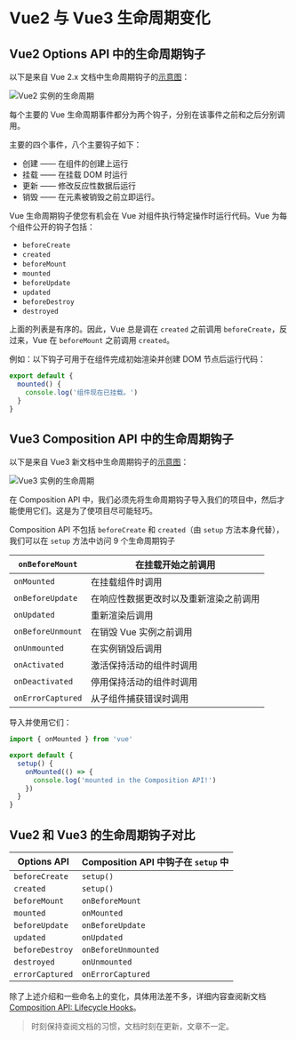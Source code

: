 # Vue2 与 Vue3 生命周期变化

## Vue2 Options API 中的生命周期钩子

以下是来自 Vue 2.x 文档中生命周期钩子的[示意图](https://cn.vuejs.org/v2/guide/instance.html#%E7%94%9F%E5%91%BD%E5%91%A8%E6%9C%9F%E5%9B%BE%E7%A4%BA)：

![Vue2 实例的生命周期](https://upload-images.jianshu.io/upload_images/18281896-3afae0bef1f401bf.png?imageMogr2/auto-orient/strip%7CimageView2/2/w/1240)

每个主要的 Vue 生命周期事件都分为两个钩子，分别在该事件之前和之后分别调用。

主要的四个事件，八个主要钩子如下：

- 创建 —— 在组件的创建上运行
- 挂载 —— 在挂载 DOM 时运行
- 更新 —— 修改反应性数据后运行
- 销毁 —— 在元素被销毁之前立即运行。

Vue 生命周期钩子使您有机会在 Vue 对组件执行特定操作时运行代码。Vue 为每个组件公开的钩子包括：

- `beforeCreate`
- `created`
- `beforeMount`
- `mounted`
- `beforeUpdate`
- `updated`
- `beforeDestroy`
- `destroyed`

上面的列表是有序的。因此，Vue 总是调在 `created` 之前调用 `beforeCreate`，反过来，Vue 在 `beforeMount` 之前调用 `created`。

例如：以下钩子可用于在组件完成初始渲染并创建 DOM 节点后运行代码：

```js
export default {
  mounted() {
    console.log('组件现在已挂载。')
  }
}
```

## Vue3 Composition API 中的生命周期钩子

以下是来自 Vue3 新文档中生命周期钩子的[示意图](https://vuejs.org/guide/essentials/lifecycle.html#lifecycle-diagram)：

![Vue3 实例的生命周期](https://upload-images.jianshu.io/upload_images/18281896-5ec6bff030d00cb6.png?imageMogr2/auto-orient/strip%7CimageView2/2/w/1240)

在 Composition API 中，我们必须先将生命周期钩子导入我们的项目中，然后才能使用它们。这是为了使项目尽可能轻巧。

Composition API 不包括 `beforeCreate` 和 `created`（由 `setup` 方法本身代替），我们可以在 `setup` 方法中访问 9 个生命周期钩子

| `onBeforeMount`   | 在挂载开始之前调用                     |
| ----------------- | -------------------------------------- |
| `onMounted`       | 在挂载组件时调用                       |
| `onBeforeUpdate`  | 在响应性数据更改时以及重新渲染之前调用 |
| `onUpdated`       | 重新渲染后调用                         |
| `onBeforeUnmount` | 在销毁 Vue 实例之前调用                |
| `onUnmounted`     | 在实例销毁后调用                       |
| `onActivated`     | 激活保持活动的组件时调用               |
| `onDeactivated`   | 停用保持活动的组件时调用               |
| `onErrorCaptured` | 从子组件捕获错误时调用                 |

导入并使用它们：

```js
import { onMounted } from 'vue'

export default {
  setup() {
    onMounted(() => {
      console.log('mounted in the Composition API!')
    })
  }
}
```

## Vue2 和 Vue3 的生命周期钩子对比

| Options API     | Composition API 中钩子在 `setup` 中 |
| --------------- | ----------------------------------- |
| `beforeCreate`  | `setup()`                           |
| `created`       | `setup()`                           |
| `beforeMount`   | `onBeforeMount`                     |
| `mounted`       | `onMounted`                         |
| `beforeUpdate`  | `onBeforeUpdate`                    |
| `updated`       | `onUpdated`                         |
| `beforeDestroy` | `onBeforeUnmounted`                 |
| `destroyed`     | `onUnmounted`                       |
| `errorCaptured` | `onErrorCaptured`                   |

除了上述介绍和一些命名上的变化，具体用法差不多，详细内容查阅新文档 [Composition API: Lifecycle Hooks](https://vuejs.org/api/composition-api-lifecycle.html)。

> 时刻保持查阅文档的习惯，文档时刻在更新，文章不一定。
